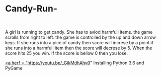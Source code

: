 # Candy-Run-
<img scr = "https://github.com/hwhite8021/Candy-Run-/blob/master/Capture1.PNG" >
<img scr = "https://github.com/hwhite8021/Candy-Run-/blob/master/Capture2.PNG" >
<img scr = "https://github.com/hwhite8021/Candy-Run-/blob/master/Capture4.PNG" >
<p> A girl is running to get candy. She has to aviod harmfull items. the game scrolls from right to left. the game is controlled by the up and down arrow keys. If she runs into a pice of candy then score will increse by a point.if she runs into a harmfull item then the score will decrese by 5. When the score hits 25 you win. If the score is bellow 0 then you lose.</p>
<a href = "http://www.lfd.uci.edu/~gohlke/pythonlibs/#pygame" pyGame weel file </a>

<a herf = "https://youtu.be/_GikMdhAhv0" Installing Python 3.6 and PyGame </a>

